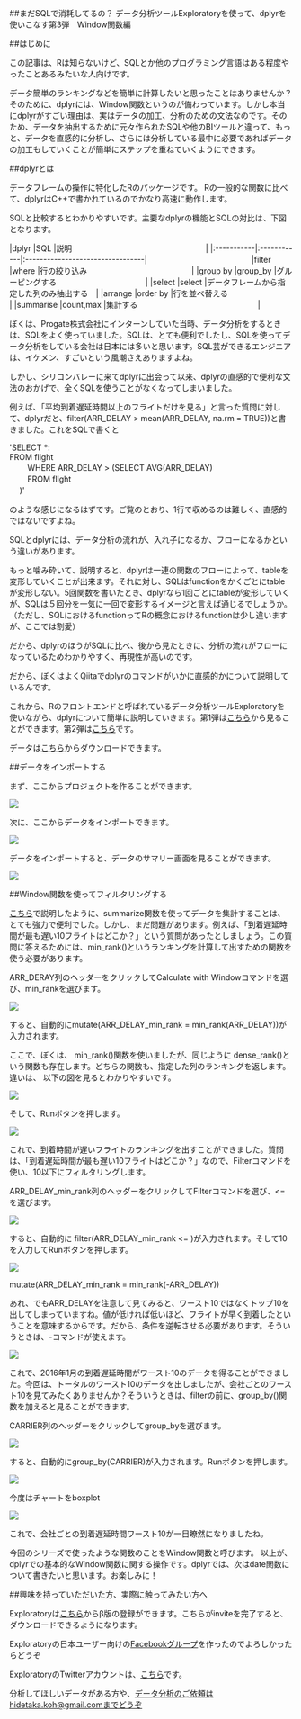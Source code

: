 ##まだSQLで消耗してるの？ データ分析ツールExploratoryを使って、dplyrを使いこなす第3弾　Window関数編

##はじめに

この記事は、Rは知らないけど、SQLとか他のプログラミング言語はある程度やったことあるみたいな人向けです。

データ簡単のランキングなどを簡単に計算したいと思ったことはありませんか？　そのために、dplyrには、Window関数というのが備わっています。しかし本当にdplyrがすごい理由は、実はデータの加工、分析のための文法なのです。そのため、データを抽出するために元々作られたSQLや他のBIツールと違って、もっと、データを直感的に分析し、さらには分析している最中に必要であればデータの加工もしていくことが簡単にステップを重ねていくようにできます。


##dplyrとは

データフレームの操作に特化したRのパッケージです。
Rの一般的な関数に比べて、dplyrはC++で書かれているのでかなり高速に動作します。

SQLと比較するとわかりやすいです。主要なdplyrの機能とSQLの対比は、下図となります。

|dplyr       |SQL          |説明　　　　　　　　　　　　　　　　　|
|:-----------|:------------|:---------------------------------|　　　　　　　　　　　　　
|filter      |where        |行の絞り込み　　　　　　　　　　　　　 |
|group by    |group_by     |グルーピングする　　　　　　　　　　　  |
|select      |select       |データフレームから指定した列のみ抽出する　|
|arrange     |order by     |行を並べ替える　　　　　　　　　　　　  |
|summarise   |count,max    |集計する　　　　　　　　　　　　　　　 |

ぼくは、Progate株式会社にインターンしていた当時、データ分析をするときは、SQLをよく使っていました。SQLは、とても便利でしたし、SQLを使ってデータ分析をしている会社は日本には多いと思います。SQL芸ができるエンジニアは、イケメン、すごいという風潮さえありますよね。

しかし、シリコンバレーに来てdplyrに出会って以来、dplyrの直感的で便利な文法のおかげで、全くSQLを使うことがなくなってしまいました。

例えば、「平均到着遅延時間以上のフライトだけを見る」と言った質問に対して、dplyrだと、filter(ARR_DELAY > mean(ARR_DELAY, na.rm = TRUE))と書きました。これをSQLで書くと

'SELECT *:<br>
 FROM flight<br>　　
WHERE ARR_DELAY > (SELECT AVG(ARR_DELAY)<br>　　
                FROM flight　<br>　
             )'

のような感じになるはずです。ご覧のとおり、1行で収めるのは難しく、直感的ではないですよね。

SQLとdplyrには、データ分析の流れが、入れ子になるか、フローになるかという違いがあります。

もっと噛み砕いて、説明すると、dplyrは一連の関数のフローによって、tableを変形していくことが出来ます。それに対し、SQLはfunctionをかくごとにtableが変形しない。5回関数を書いたとき、dplyrなら1回ごとにtableが変形していくが、SQLは５回分を一気に一回で変形するイメージと言えば通じるでしょうか。（ただし、SQLにおけるfunctionってRの概念におけるfunctionは少し違いますが、ここでは割愛）

だから、dplyrのほうがSQLに比べ、後から見たときに、分析の流れがフローになっているためわかりやすく、再現性が高いのです。

だから、ぼくはよくQiitaでdplyrのコマンドがいかに直感的かについて説明しているんです。


これから、Rのフロントエンドと呼ばれているデータ分析ツールExploratoryを使いながら、dplyrについて簡単に説明していきます。第1弾は[こちら](http://qiita.com/21-Hidetaka-Ko/items/117caea621562f05ffe1)から見ることができます。第2弾は[こちら](http://qiita.com/21-Hidetaka-Ko/items/bc7766e730a60ebf4561)です。

データは[こちら](https://www.dropbox.com/s/x2g3qgo28syxhcl/airline_delay_2016_01.csv?dl=0
)からダウンロードできます。

##データをインポートする

まず、ここからプロジェクトを作ることができます。

![](images/create-project.png)

次に、ここからデータをインポートできます。

![](images/flight-import.png)

データをインポートすると、データのサマリー画面を見ることができます。

![](images/flight-dplyer.png)

##Window関数を使ってフィルタリングする

[こちら](http://qiita.com/21-Hidetaka-Ko/items/bc7766e730a60ebf4561)で説明したように、summarize関数を使ってデータを集計することは、とても強力で便利でした。しかし、まだ問題があります。例えば、「到着遅延時間が最も遅い10フライトはどこか？」という質問があったとしましょう。この質問に答えるためには、min_rank()というランキングを計算して出すための関数を使う必要があります。

ARR_DERAY列のヘッダーをクリックしてCalculate with Windowコマンドを選び、min_rankを選びます。

![](images/Window-min_rank.png)

すると、自動的にmutate(ARR_DELAY_min_rank = min_rank(ARR_DELAY))が入力されます。

ここで、ぼくは、 min_rank()関数を使いましたが、同じように dense_rank()という関数も存在します。どちらの関数も、指定した列のランキングを返します。違いは、 以下の図を見るとわかりやすいです。

![](images/dense_rank_min.png)

そして、Runボタンを押します。

![](images/Window-min_rank2.png)

これで、到着時間が遅いフライトのランキングを出すことができました。質問は、「到着遅延時間が最も遅い10フライトはどこか？」なので、Filterコマンドを使い、10以下にフィルタリングします。

ARR_DELAY_min_rank列のヘッダーをクリックしてFilterコマンドを選び、<=を選びます。

![](images/filter_arr-delay_c.png)

すると、自動的に filter(ARR_DELAY_min_rank  <= )が入力されます。そして10を入力してRunボタンを押します。

![](images/arr_delay_min_rank.png)



 mutate(ARR_DELAY_min_rank = min_rank(-ARR_DELAY))

あれ、でもARR_DELAYを注意して見てみると、ワースト10ではなくトップ10を出してしまっていますね。値が低ければ低いほど、フライトが早く到着したということを意味するからです。だから、条件を逆転させる必要があります。そういうときは、-コマンドが使えます。

![](images/arr_delay_min_rank.png)

これで、2016年1月の到着遅延時間がワースト10のデータを得ることができました。今回は、トータルのワースト10のデータを出しましたが、会社ごとのワースト10を見てみたくありませんか？そういうときは、filterの前に、group_by()関数を加えると見ることができます。

CARRIER列のヘッダーをクリックしてgroup_byを選びます。

![](images/.png)

すると、自動的にgroup_by(CARRIER)が入力されます。Runボタンを押します。

![](images/.png)

今度はチャートをboxplot

![](images/.png)


これで、会社ごとの到着遅延時間ワースト10が一目瞭然になりましたね。

今回のシリーズで使ったような関数のことをWindow関数と呼びます。
以上が、dplyrでの基本的なWindow関数に関する操作です。dplyrでは、次はdate関数について書きたいと思います。お楽しみに！

##興味を持っていただいた方、実際に触ってみたい方へ

Exploratoryは[こちら](https://exploratory.io/
)からβ版の登録ができます。こちらがinviteを完了すると、ダウンロードできるようになります。

Exploratoryの日本ユーザー向けの[Facebookグループ](https://www.facebook.com/groups/1087437647994959/members/
)を作ったのでよろしかったらどうぞ

ExploratoryのTwitterアカウントは、[こちら](https://twitter.com/ExploratoryData
)です。

分析してほしいデータがある方や、データ分析のご依頼はhidetaka.koh@gmail.comまでどうぞ
